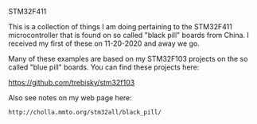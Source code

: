 STM32F411

This is a collection of things I am doing pertaining to the STM32F411
microcontroller that is found on so called "black pill" boards from
China.  I received my first of these on 11-20-2020 and away we go.

Many of these examples are based on my STM32F103 projects on the
so called "blue pill" boards.  You can find these projects here:

   https://github.com/trebisky/stm32f103

Also see notes on my web page here:

    http://cholla.mmto.org/stm32all/black_pill/
